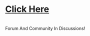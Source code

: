 <h1><a href="https://github.com/anylogistix/forum/discussions">Click Here</a></h1><br>
Forum And Community In Discussions!

